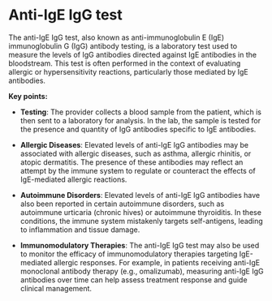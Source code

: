 # Anti-IgE IgG test

The anti-IgE IgG test, also known as anti-immunoglobulin E (IgE) immunoglobulin G (IgG) antibody testing, is a laboratory test used to measure the levels of IgG antibodies directed against IgE antibodies in the bloodstream. This test is often performed in the context of evaluating allergic or hypersensitivity reactions, particularly those mediated by IgE antibodies.

**Key points:**

* **Testing**: The provider collects a blood sample from the patient, which is then sent to a laboratory for analysis. In the lab, the sample is tested for the presence and quantity of IgG antibodies specific to IgE antibodies.

* **Allergic Diseases**: Elevated levels of anti-IgE IgG antibodies may be associated with allergic diseases, such as asthma, allergic rhinitis, or atopic dermatitis. The presence of these antibodies may reflect an attempt by the immune system to regulate or counteract the effects of IgE-mediated allergic reactions.

* **Autoimmune Disorders**: Elevated levels of anti-IgE IgG antibodies have also been reported in certain autoimmune disorders, such as autoimmune urticaria (chronic hives) or autoimmune thyroiditis. In these conditions, the immune system mistakenly targets self-antigens, leading to inflammation and tissue damage.
 
* **Immunomodulatory Therapies**: The anti-IgE IgG test may also be used to monitor the efficacy of immunomodulatory therapies targeting IgE-mediated allergic responses. For example, in patients receiving anti-IgE monoclonal antibody therapy (e.g., omalizumab), measuring anti-IgE IgG antibodies over time can help assess treatment response and guide clinical management.
